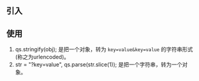 ## 引入
## 使用
1. qs.stringify(obj); 是把一个对象，转为 `key=value&key=value` 的字符串形式(称之为urlencoded)。
2. str = "?key=value", qs.parse(str.slice(1)); 是把一个字符串，转为一个对象。